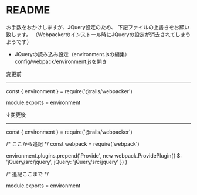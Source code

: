 # README

お手数をおかけしますが、JQuery設定のため、
下記ファイルの上書きをお願い致します。
（Webpackerのインストール時にJQueryの設定が消去されてしまうようです）

* JQueryの読み込み設定（environment.jsの編集）
config/webpack/environment.jsを開き

変更前
___
const { environment } = require('@rails/webpacker')

module.exports = environment

↓変更後
___
const { environment } = require('@rails/webpacker')

/* ここから追記 */
const webpack = require('webpack')

environment.plugins.prepend('Provide',
    new webpack.ProvidePlugin({
        $: 'jQuery/src/jquery',
        jQuery: 'jQuery/src/jquery'
    })
)

/* 追記ここまで */

module.exports = environment
